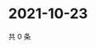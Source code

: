# 2021-10-23

共 0 条

<!-- BEGIN WEIBO -->
<!-- 最后更新时间 Sat Oct 23 2021 04:15:00 GMT+0800 (China Standard Time) -->

<!-- END WEIBO -->
